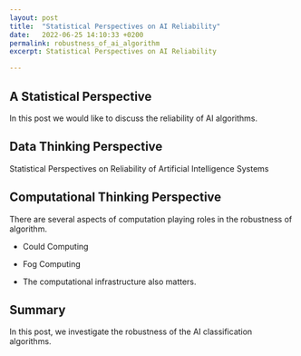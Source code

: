 ```yaml
---
layout: post
title:  "Statistical Perspectives on AI Reliability"
date:   2022-06-25 14:10:33 +0200
permalink: robustness_of_ai_algorithm
excerpt: Statistical Perspectives on AI Reliability

---
```



## A Statistical Perspective 

In this post we would like to discuss the reliability of AI algorithms.


## Data Thinking Perspective

 Statistical Perspectives on Reliability of Artificial Intelligence Systems
 
## Computational Thinking Perspective

There are several aspects of computation playing roles in the robustness of algorithm. 

- Could Computing

- Fog Computing

- The computational infrastructure also matters. 

## Summary

In this post, we investigate the robustness of the AI classification algorithms. 
